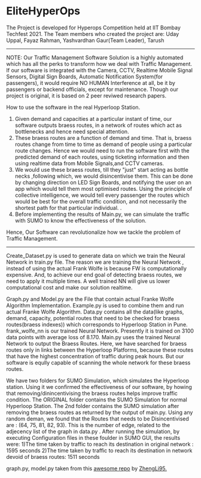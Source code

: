 # EliteHyperOps

The Project is developed for Hyperops Competition held at IIT Bombay Techfest 2021. The Team members who created the project are: 
Uday Uppal,
Fayaz Rahman,
Yashvardhan Gaur(Team Leader),
Tarush

*************************
NOTE: Our Traffic Management Software Solution is a highly automated which has all the perks to transform how we deal with Traffic Management.  If our software is integrated with the Camera, CCTV, Realtime Mobile Signal Sensors, Digital Sign Boards, Automatic Notification System(for passengers), it would require NO HUMAN Interference at all, be it by passengers or backend officials, except for maintenance. Though our project is original, it is based on 2 peer reviwed research papers.

How to use the software in the real Hyperloop Station.

1) Given demand and capacities  at a particular instant of time, our software outputs braess routes, in a network of routes which act as bottlenecks and hence need special attention.
2) These braess routes are a function of demand and time. That is, braess routes change from time to time as demand of people using a particular route changes. Hence we would need to run the software first with the predicted demand of each routes, using ticketing information and then using realtime data from Mobile Signals,and CCTV cameras.
3) We would use these braess routes, till they "just" start acting as bottle necks ,following which, we would disincentivise them. This can be done by changing direction on LED Sign Boards, and notifying the user on an app which would tell them most optimised routes. Using the principle of collective intelligence, we would tell every passenger the routes which would be best for the overall traffic condition, and not necessarily the shortest path for that particular individual.  .
4) Before implementing the results of Main.py, we can simulate the traffic with SUMO to know the effectiveness of the solution.

Hence, Our Software can revolutionalize how we tackle the problem of Traffic Management.  
****************************

Create_Dataset.py is used to generate data on which we train the Neural Network in train.py file. The reason we are training the Neural Network , instead of using the actual Frank Wolfe is because FW is computationally expensive. And, to achieve our end goal of detecting braess routes, we need to apply it multiple times. A well trained NN will give us lower computational cost and make our solution realtime.

Graph.py and Model.py are the File that contain actual Franke Wolfe Algorithm Implementation. Example.py is used to combine them and run actual Franke Wolfe Algorithm. Data.py contains all the data(like graphs, demand, capacity, potential routes that need to be checked for braess routes(braess indexes)) which corresponds to Hyperloop Station in Pune. frank_wolfe_nn is our trained Neural Network. Presently it is trained on 3100 data points with average loss of 8.170. Main.py uses the trained Neural Network to output the Braess Routes. Here, we have searched for braess routes only in links between the Hyperloop Platforms, because these routes that have the highest concentration of traffic during peak hours. But our software is eqully capable of scanning the whole network for these braess routes. 

We have two folders for SUMO Simulation, which simulates the Hyperloop station. Using it we confirmed the effectiveness of our software, by howing that removing/dinincentivising the braess routes helps improve traffic condition. The ORIGINAL folder contains the SUMO Simulation for normal Hyperloop Station. The 2nd folder contains the SUMO simulation after removing the braess routes as returned by the output of main.py. Using any random deman, we found that the Routes that needs to be Disincentivised are :  (64, 75, 81, 82, 93). This is the number of edge, related to the adjecency list of the graph in data.py . After running the simulation, by executing Configuration files in these foulder in SUMO GUI, the results were: 
1)The time taken by traffic to reach its destination in original network : 1595 seconds 
2)The time taken by traffic to reach its destination in network devoid of braess routes: 1511 seconds 


graph.py, model.py taken from this [awesome repo](https://github.com/ZhengLi95/User-Equilibrium-Solution) by [ZhengLi95.](https://github.com/ZhengLi95)
